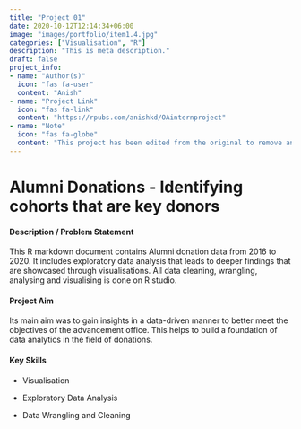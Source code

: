 ```yaml
---
title: "Project 01"
date: 2020-10-12T12:14:34+06:00
image: "images/portfolio/item1.4.jpg"
categories: ["Visualisation", "R"]
description: "This is meta description."
draft: false
project_info:
- name: "Author(s)"
  icon: "fas fa-user"
  content: "Anish"
- name: "Project Link"
  icon: "fas fa-link"
  content: "https://rpubs.com/anishkd/OAinternproject"
- name: "Note"
  icon: "fas fa-globe"
  content: "This project has been edited from the original to remove any key data. This is also one of the first few projects in my data journey. Gathering the data, cleaning, wrangling and learning more about R was initially a time-consuming process."
---
```


# Alumni Donations - Identifying cohorts that are key donors 

#### Description / Problem Statement

This R markdown document contains Alumni donation data from 2016 to 2020.  It includes exploratory data analysis that leads to deeper findings that are showcased through visualisations. All data cleaning, wrangling, analysing and visualising is done on R studio.

#### Project Aim

Its main aim was to gain insights in a data-driven manner to better meet the objectives of the advancement office. This helps to build a foundation of data analytics in the field of donations. 

#### Key Skills

- Visualisation

- Exploratory Data Analysis

- Data Wrangling and Cleaning